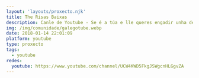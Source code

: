 ```yaml
---
layout: 'layouts/proxecto.njk'
title: The Risas Baixas
description: Canle de Youtube - Se é a túa e lle queres engadir unha descripción e etiquetas, ponte en contacto con nós.
img: /img/comunidade/galegotube.webp
date: 2018-01-14 22:01:09
platform: youtube
type: proxecto
tags:
  - youtube
redes:
  youtube: https://www.youtube.com/channel/UCW4KWD5FkgJSWgcnHLGgvZA
---
```


